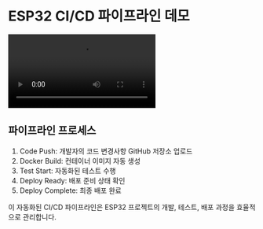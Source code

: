 # ESP32 CI/CD 파이프라인 데모

![Demo](https://private-user-images.githubusercontent.com/4346218/406250115-7c5950e0-c51d-4ee0-8c21-3413b5013e90.mp4)

## 파이프라인 프로세스
1. Code Push: 개발자의 코드 변경사항 GitHub 저장소 업로드
2. Docker Build: 컨테이너 이미지 자동 생성
3. Test Start: 자동화된 테스트 수행
4. Deploy Ready: 배포 준비 상태 확인
5. Deploy Complete: 최종 배포 완료

이 자동화된 CI/CD 파이프라인은 ESP32 프로젝트의 개발, 테스트, 배포 과정을 효율적으로 관리합니다.
